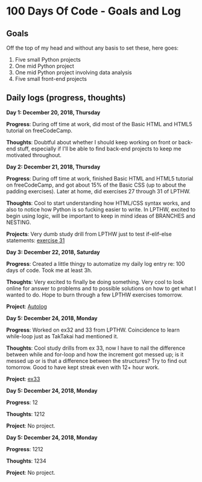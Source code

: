 # 100 Days Of Code - Goals and Log

<!--### Day 0: February 30, 2016 (Example 1)
##### (delete me or comment me out)

#**Today's Progress**: Fixed CSS, worked on canvas functionality for the app.

#**Thoughts:** I really struggled with CSS, but, overall, I feel like I am slowly getting better at it. Canvas is still new for me, but I managed to figure out some basic functionality.

#**Link to work:** [Calculator App](http://www.example.com)-->

## Goals

Off the top of my head and without any basis to set these, here goes:

1. Five small Python projects
2. One mid Python project
3. One mid Python project involving data analysis
4. Five small front-end projects

## Daily logs (progress, thoughts)

**Day 1: December 20, 2018, Thursday**

**Progress**: During off time at work, did most of the Basic HTML and HTML5 tutorial on freeCodeCamp.

**Thoughts**: Doubtful about whether I should keep working on front or back-end stuff, especially if I'll be able to find back-end projects to keep me motivated throughout.

**Day 2: December 21, 2018, Thursday**

**Progress**: During off time at work, finished Basic HTML and HTML5 tutorial on freeCodeCamp, and got about 15% of the Basic CSS (up to about the padding exercises). Later at home, did exercises 27 through 31 of LPTHW.

**Thoughts**: Cool to start understanding how HTML/CSS syntax works, and also to notice how Python is so fucking easier to write. In LPTHW, excited to begin using logic, will be important to keep in mind ideas of BRANCHES and NESTING.

**Projects**: Very dumb study drill from LPTHW just to test if-elif-else statements: <a href=https://github.com/semosso/lpthw/blob/master/ex31_new-game.py>exercise 31</a>

**Day 3: December 22, 2018, Saturday**

**Progress**: Created a little thingy to automatize my daily log entry re: 100 days of code. Took me at least 3h.

**Thoughts**: Very excited to finally be doing something. Very cool to look online for answer to problems and to possible solutions on how to get what I wanted to do. Hope to burn through a few LPTHW exercises tomorrow.

**Project**: <a href=https://github.com/semosso/100-days-of-code/blob/master/autolog.py>Autolog</a>

**Day 5: December 24, 2018, Monday**

**Progress**: Worked on ex32 and 33 from LPTHW. Coincidence to learn while-loop just as TakTakai had mentioned it.

**Thoughts**: Cool study drills from ex 33, now I have to nail the difference between while and for-loop and how the increment got messed up; is it messed up or is that a difference between the structures? Try to find out tomorrow. Good to have kept streak even with 12+ hour work.

**Project**: <a href=https://github.com/semosso/lpthw/blob/master/ex33.py>ex33</a>

**Day 5: December 24, 2018, Monday**

**Progress**: 12

**Thoughts**: 1212

**Project**: No project.

**Day 5: December 24, 2018, Monday**

**Progress**: 1212

**Thoughts**: 1234

**Project**: No project.